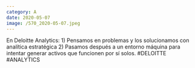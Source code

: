 ```yaml
--- 
category: A 
date: 2020-05-07 
image: /570_2020-05-07.jpeg 
--- 
```


En Deloitte Analytics: 1) Pensamos en problemas y los solucionamos con analítica estratégica  2) Pasamos después a un entorno máquina para intentar generar activos que funcionen por sí solos. #DELOITTE #ANALYTICS